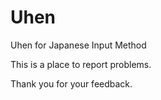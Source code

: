 # Uhen
Uhen for Japanese Input Method

This is a place to report problems.

Thank you for your feedback.